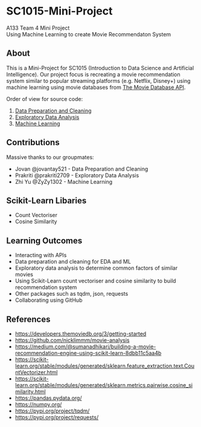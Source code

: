 # SC1015-Mini-Project
A133 Team 4 Mini Project\
Using Machine Learning to create Movie Recommendaton System

## About
This is a Mini-Project for SC1015 (Introduction to Data Science and Artificial Intelligence). Our project focus is recreating a movie recommendation system similar to popular streaming platforms (e.g. Netflix, Disney+) using machine learning using movie databases from [The Movie Database API](https://www.themoviedb.org/documentation/api).

Order of view for source code:
1. [Data Preparation and Cleaning](https://github.com/jovantay521/SC1015-Mini-Project/blob/main/data-preparation-cleaning.ipynb)
2. [Exploratory Data Analysis](https://github.com/jovantay521/SC1015-Mini-Project/blob/main/exploratory-data-analysis.ipynb)
3. [Machine Learning](https://github.com/jovantay521/SC1015-Mini-Project/blob/main/machine-learning.ipynb)

## Contributions
Massive thanks to our groupmates:
- Jovan @jovantay521 - Data Preparation and Cleaning
- Prakriti @prakriti2709 - Exploratory Data Analysis
- Zhi Yu @ZyZy1302 - Machine Learning 

## Scikit-Learn Libaries
- Count Vectoriser
- Cosine Similarity

## Learning Outcomes
- Interacting with APIs
- Data preparation and cleaning for EDA and ML
- Exploratory data analysis to determine common factors of similar movies
- Using Scikit-Learn count vectoriser and cosine similarity to build recommendation system
- Other packages such as tqdm, json, requests
- Collaborating using GitHub

## References
- https://developers.themoviedb.org/3/getting-started
- https://github.com/nicklimmm/movie-analysis
- https://medium.com/@sumanadhikari/building-a-movie-recommendation-engine-using-scikit-learn-8dbb11c5aa4b
- https://scikit-learn.org/stable/modules/generated/sklearn.feature_extraction.text.CountVectorizer.html
- https://scikit-learn.org/stable/modules/generated/sklearn.metrics.pairwise.cosine_similarity.html
- https://pandas.pydata.org/
- https://numpy.org/
- https://pypi.org/project/tqdm/
- https://pypi.org/project/requests/

